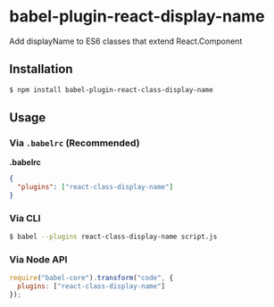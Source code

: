 # babel-plugin-react-display-name

Add displayName to ES6 classes that extend React.Component

## Installation

```sh
$ npm install babel-plugin-react-class-display-name
```

## Usage

### Via `.babelrc` (Recommended)

**.babelrc**

```json
{
  "plugins": ["react-class-display-name"]
}
```

### Via CLI

```sh
$ babel --plugins react-class-display-name script.js
```

### Via Node API

```javascript
require("babel-core").transform("code", {
  plugins: ["react-class-display-name"]
});
```
